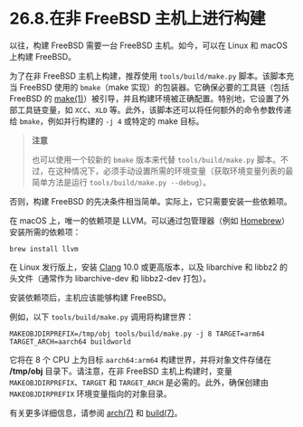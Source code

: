 # 26.8.在非 FreeBSD 主机上进行构建

以往，构建 FreeBSD 需要一台 FreeBSD 主机。如今，可以在 Linux 和 macOS 上构建 FreeBSD。

为了在非 FreeBSD 主机上构建，推荐使用 `tools/build/make.py` 脚本。该脚本充当 FreeBSD 使用的 `bmake`（make 实现）的包装器。它确保必要的工具链（包括 FreeBSD 的 [make(1)](https://man.freebsd.org/cgi/man.cgi?query=make&sektion=1&format=html)）被引导，并且构建环境被正确配置。特别地，它设置了外部工具链变量，如 `XCC`、`XLD` 等。此外，该脚本还可以将任何额外的命令参数传递给 `bmake`，例如并行构建的 `-j 4` 或特定的 make 目标。

>**注意**
>
>也可以使用一个较新的 `bmake` 版本来代替 `tools/build/make.py` 脚本。不过，在这种情况下，必须手动设置所需的环境变量（获取环境变量列表的最简单方法是运行 `tools/build/make.py --debug`）。

否则，构建 FreeBSD 的先决条件相当简单。实际上，它只需要安装一些依赖项。

在 macOS 上，唯一的依赖项是 LLVM。可以通过包管理器（例如 [Homebrew](https://brew.sh/)）安装所需的依赖项：

```
brew install llvm
```

在 Linux 发行版上，安装 [Clang](https://clang.llvm.org/) 10.0 或更高版本，以及 libarchive 和 libbz2 的头文件（通常作为 libarchive-dev 和 libbz2-dev 打包）。

安装依赖项后，主机应该能够构建 FreeBSD。

例如，以下 `tools/build/make.py` 调用将构建世界：

```
MAKEOBJDIRPREFIX=/tmp/obj tools/build/make.py -j 8 TARGET=arm64 TARGET_ARCH=aarch64 buildworld
```

它将在 8 个 CPU 上为目标 `aarch64:arm64` 构建世界，并将对象文件存储在 **/tmp/obj** 目录下。请注意，在非 FreeBSD 主机上构建时，变量 `MAKEOBJDIRPREFIX`、`TARGET` 和 `TARGET_ARCH` 是必需的。此外，确保创建由 `MAKEOBJDIRPREFIX` 环境变量指向的对象目录。

有关更多详细信息，请参阅 [arch(7)](https://man.freebsd.org/cgi/man.cgi?query=arch&sektion=7&format=html) 和 [build(7)](https://man.freebsd.org/cgi/man.cgi?query=build&sektion=7&format=html)。
